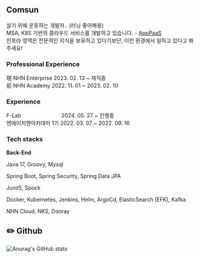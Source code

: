 ## Comsun
살기 위해 운동하는 개발자.. (러닝 좋아해용) <br>
MSA, K8S 기반의 클라우드 서비스를 개발하고 있습니다. - [AppPaaS](https://www.apppaas.com/) <br>
인프라 영역은 전문적인 지식을 보유하고 있다기보단, 이런 환경에서 일하고 있다고 봐주세요! <br>

### Professional Experience

現 NHN Enterprise    2023. 02. 13 ~ 재직중 <br>
前 NHN Academy       2022. 11. 01 ~ 2023. 02. 10

### Experience
F-Lab &nbsp;&nbsp;&nbsp;&nbsp;&nbsp;&nbsp;&nbsp;&nbsp;&nbsp;&nbsp;&nbsp;&nbsp;&nbsp;&nbsp;&nbsp;&nbsp;&nbsp;&nbsp;&nbsp;&nbsp;&nbsp;&nbsp;&nbsp;&nbsp;&nbsp; 2024. 05. 27 ~ 진행중<br>
엔에이치엔아카데미 1기     2022. 03. 07 ~ 2022. 09. 16


### Tech stacks

**Back-End**

Java 17, Groovy, Mysql

Spring Boot, Spring Security, Spring Data JPA

Junit5, Spock

Docker, Kubernetes, Jenkins, Helm, ArgoCd, ElasticSearch (EFK), Kafka

NHN Cloud, NKS, Dooray


## ✏️ Github

![Anurag's GitHub stats](https://github-readme-stats.vercel.app/api?username=Com-Sun&show_icons=true&theme=radical) 

<!-- [![Solved.ac프로필](http://mazassumnida.wtf/api/v2/generate_badge?boj=shiningj96)](https://solved.ac/shiningj96) -->
